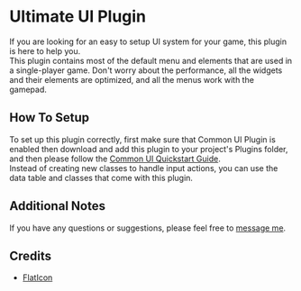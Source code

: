 # Ultimate UI Plugin
If you are looking for an easy to setup UI system for your game, this plugin is here to help you.  
This plugin contains most of the default menu and elements that are used in a single-player game.
Don't worry about the performance, all the widgets and their elements are optimized, and all the menus work with the gamepad.  
## How To Setup
To set up this plugin correctly, first make sure that Common UI Plugin is enabled then download and add this plugin to your project's Plugins folder, and then please follow the [Common UI Quickstart Guide](https://docs.unrealengine.com/5.0/en-US/common-ui-quickstart-guide-for-unreal-engine).  
Instead of creating new classes to handle input actions, you can use the data table and classes that come with this plugin.
## Additional Notes
If you have any questions or suggestions, please feel free to [message me](https://github.com/DanialKama#-connect-with-me).
## Credits
- [FlatIcon](https://www.flaticon.com/)
